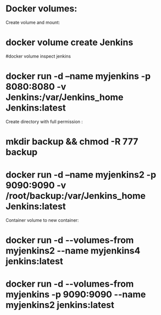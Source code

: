 Docker volumes:
===============

Create volume and mount:

# docker volume create Jenkins
#docker volume inspect jenkins
# docker run -d –name myjenkins -p 8080:8080 -v Jenkins:/var/Jenkins_home Jenkins:latest

Create directory with full permission :

# mkdir backup && chmod -R 777 backup
# docker run -d –name myjenkins2 -p 9090:9090 -v /root/backup:/var/Jenkins_home Jenkins:latest

Container volume  to new container:
# docker run -d --volumes-from myjenkins2 --name myjenkins4 jenkins:latest
# docker run -d --volumes-from myjenkins -p 9090:9090 --name myjenkins2 jenkins:latest
